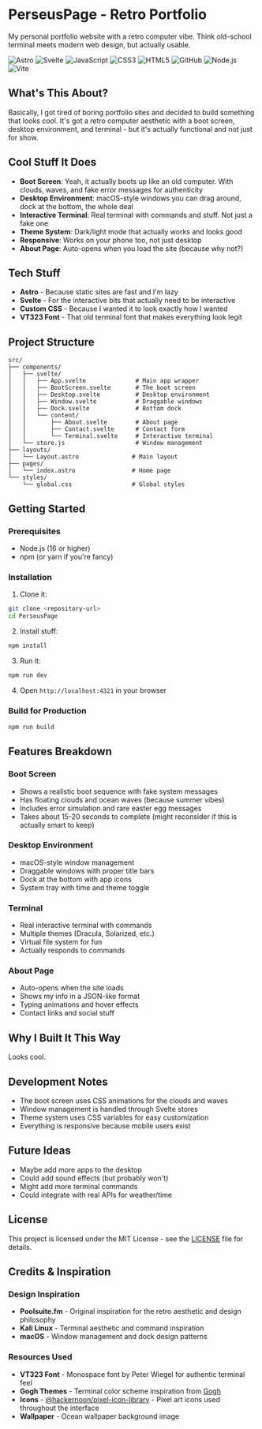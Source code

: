 # PerseusPage - Retro Portfolio

My personal portfolio website with a retro computer vibe. Think old-school terminal meets modern web design, but actually usable.

![Astro](https://img.shields.io/badge/Astro-FF5D01?style=for-the-badge&logo=astro&logoColor=white)
![Svelte](https://img.shields.io/badge/Svelte-FF3E00?style=for-the-badge&logo=svelte&logoColor=white)
![JavaScript](https://img.shields.io/badge/JavaScript-F7DF1E?style=for-the-badge&logo=javascript&logoColor=black)
![CSS3](https://img.shields.io/badge/CSS3-1572B6?style=for-the-badge&logo=css3&logoColor=white)
![HTML5](https://img.shields.io/badge/HTML5-E34F26?style=for-the-badge&logo=html5&logoColor=white)
![GitHub](https://img.shields.io/badge/GitHub-100000?style=for-the-badge&logo=github&logoColor=white)
![Node.js](https://img.shields.io/badge/Node.js-43853D?style=for-the-badge&logo=node.js&logoColor=white)
![Vite](https://img.shields.io/badge/Vite-646CFF?style=for-the-badge&logo=vite&logoColor=white)

## What's This About?

Basically, I got tired of boring portfolio sites and decided to build something that looks cool. It's got a retro computer aesthetic with a boot screen, desktop environment, and terminal - but it's actually functional and not just for show.

## Cool Stuff It Does

- **Boot Screen**: Yeah, it actually boots up like an old computer. With clouds, waves, and fake error messages for authenticity
- **Desktop Environment**: macOS-style windows you can drag around, dock at the bottom, the whole deal
- **Interactive Terminal**: Real terminal with commands and stuff. Not just a fake one
- **Theme System**: Dark/light mode that actually works and looks good
- **Responsive**: Works on your phone too, not just desktop
- **About Page**: Auto-opens when you load the site (because why not?)

## Tech Stuff

- **Astro** - Because static sites are fast and I'm lazy
- **Svelte** - For the interactive bits that actually need to be interactive
- **Custom CSS** - Because I wanted it to look exactly how I wanted
- **VT323 Font** - That old terminal font that makes everything look legit

## Project Structure

```
src/
├── components/
│   ├── svelte/
│   │   ├── App.svelte              # Main app wrapper
│   │   ├── BootScreen.svelte       # The boot screen
│   │   ├── Desktop.svelte          # Desktop environment
│   │   ├── Window.svelte           # Draggable windows
│   │   ├── Dock.svelte             # Bottom dock
│   │   └── content/
│   │       ├── About.svelte        # About page
│   │       ├── Contact.svelte      # Contact form
│   │       └── Terminal.svelte     # Interactive terminal
│   └── store.js                    # Window management
├── layouts/
│   └── Layout.astro               # Main layout
├── pages/
│   └── index.astro                # Home page
└── styles/
    └── global.css                 # Global styles
```

## Getting Started

### Prerequisites

- Node.js (16 or higher)
- npm (or yarn if you're fancy)

### Installation

1. Clone it:
```bash
git clone <repository-url>
cd PerseusPage
```

2. Install stuff:
```bash
npm install
```

3. Run it:
```bash
npm run dev
```

4. Open `http://localhost:4321` in your browser

### Build for Production

```bash
npm run build
```

## Features Breakdown

### Boot Screen
- Shows a realistic boot sequence with fake system messages
- Has floating clouds and ocean waves (because summer vibes)
- Includes error simulation and rare easter egg messages
- Takes about 15-20 seconds to complete (might reconsider if this is actually smart to keep)

### Desktop Environment
- macOS-style window management
- Draggable windows with proper title bars
- Dock at the bottom with app icons
- System tray with time and theme toggle

### Terminal
- Real interactive terminal with commands
- Multiple themes (Dracula, Solarized, etc.)
- Virtual file system for fun
- Actually responds to commands

### About Page
- Auto-opens when the site loads
- Shows my info in a JSON-like format
- Typing animations and hover effects
- Contact links and social stuff

## Why I Built It This Way

Looks cool.

## Development Notes

- The boot screen uses CSS animations for the clouds and waves
- Window management is handled through Svelte stores
- Theme system uses CSS variables for easy customization
- Everything is responsive because mobile users exist

## Future Ideas

- Maybe add more apps to the desktop
- Could add sound effects (but probably won't)
- Might add more terminal commands
- Could integrate with real APIs for weather/time

## License

This project is licensed under the MIT License - see the [LICENSE](LICENSE) file for details.

## Credits & Inspiration

### Design Inspiration
- **Poolsuite.fm** - Original inspiration for the retro aesthetic and design philosophy
- **Kali Linux** - Terminal aesthetic and command inspiration
- **macOS** - Window management and dock design patterns

### Resources Used
- **VT323 Font** - Monospace font by Peter Wiegel for authentic terminal feel
- **Gogh Themes** - Terminal color scheme inspiration from [Gogh](https://gogh-co.github.io/Gogh/)
- **Icons** - [@hackernoon/pixel-icon-library](https://www.npmjs.com/package/@hackernoon/pixel-icon-library) - Pixel art icons used throughout the interface
- **Wallpaper** - Ocean wallpaper background image




